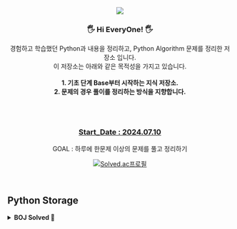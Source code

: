 <p align='center'>
    <img src="https://capsule-render.vercel.app/api?type=waving&color=auto&height=300&section=header&text=Python%20Storage&fontSize=90&animation=fadeIn&fontAlignY=38&desc=learning%20and%20Working%20by%20Python!&descAlignY=51&descAlign=62"/>
</p>

<div align = "center">


### 🖐 Hi EveryOne! 🖐

경험하고 학습했던 Python과 내용을 정리하고, Python Algorithm 문제를 정리한 저장소 입니다.  
이 저장소는 아래와 같은 목적성을 가지고 있습니다.    
<br/>
**1. 기초 단계 Base부터 시작하는 지식 저장소.**  
**2. 문제의 경우 풀이를 정리하는 방식을 지향합니다.**  

<br/> 
<br/>

### <u>Start_Date : 2024.07.10</u>    

GOAL : 하루에 한문제 이상의 문제를 풀고 정리하기 


<div align="center">

  [![Solved.ac프로필](http://mazassumnida.wtf/api/generate_badge?boj=ws_nasa1515)](https://solved.ac/ws_nasa1515)

</div>


<br/>




<div align="left">


## Python Storage

<details>
<summary> <strong>BOJ Solved 🔽</strong></summary>

  
<br/>

<ul>
<details>
<summary> <strong> 🟫 [BRONZE LEVEL] LIST 🔽 </strong> </summary>
<br/>

  <ul>
  <details>
  <summary>[구현]</summary>
  <br/>

  * [1157. 단어 공부 [BRONZE - 1]](https://github.com/nasa1515/Learn_Algorithm-Python/blob/main/Baekjoon%20Online%20Judge/Bronze/materialize(%EA%B5%AC%ED%98%84)/Q.1157%20%EB%8B%A8%EC%96%B4%20%EA%B3%B5%EB%B6%80%20%5BBRONZE%20-%201%5D.md)
  * [1546. 평균 [BRONZE - 1]](https://github.com/nasa1515/Learn_Algorithm-Python/blob/main/Baekjoon%20Online%20Judge/Bronze/materialize(%EA%B5%AC%ED%98%84)/Q.1546%20%ED%8F%89%EA%B7%A0%20%5BBRONZE%20-%201%5D.md)  
  * [2566. 최댓값 [BRONZE - 3]](https://github.com/nasa1515/Learn_Algorithm-Python/blob/main/Baekjoon%20Online%20Judge/Bronze/materialize(%EA%B5%AC%ED%98%84)/Q.2566%20%EC%B5%9C%EB%8C%93%EA%B0%92%20%5BBRONZE%20-%203%5D%20copy.md)  
  * [2738. 행렬 덧셈 [BRONZE - 3]](https://github.com/nasa1515/Learn_Algorithm-Python/blob/main/Baekjoon%20Online%20Judge/Bronze/materialize(%EA%B5%AC%ED%98%84)/Q.2738%20%ED%96%89%EB%A0%AC%20%EB%8D%A7%EC%85%88%20%5BBRONZE%20-%203%5D.md)   
  * [3052. 나머지 [BRONZE - 3]](https://github.com/nasa1515/Learn_Algorithm-Python/blob/main/Baekjoon%20Online%20Judge/Bronze/materialize(%EA%B5%AC%ED%98%84)/Q.3052%20%EB%82%98%EB%A8%B8%EC%A7%80%20%5BBRONZE%20-%203%5D%20copy.md)   
  * [5597. 과제 안 내신 분..? [BRONZE - 3]](https://github.com/nasa1515/Learn_Algorithm-Python/blob/main/Baekjoon%20Online%20Judge/Bronze/materialize(%EA%B5%AC%ED%98%84)/Q.5597%20%EA%B3%BC%EC%A0%9C%20%EC%95%88%20%EB%82%B4%EC%8B%A0%20%EB%B6%84..%3F%20%5BBRONZE%20-%203%5D.md)  
  * [9093. 단어뒤집기 [BRONZE - 1]](https://github.com/nasa1515/Learn_Algorithm-Python/blob/main/Baekjoon%20Online%20Judge/Bronze/materialize(%EA%B5%AC%ED%98%84)/Q.9093%20%EB%8B%A8%EC%96%B4%EB%92%A4%EC%A7%91%EA%B8%B0%20%5BBRONZE%20-%201%5D.md)  
  * [10798. 세로읽기 [BRONZE - 1]](https://github.com/nasa1515/Learn_Algorithm-Python/blob/main/Baekjoon%20Online%20Judge/Bronze/materialize(%EA%B5%AC%ED%98%84)/Q.10798%20%EC%84%B8%EB%A1%9C%EC%9D%BD%EA%B8%B0%20%5BBRONZE%20-%201%5D.md)
  * [10810. 공넣기 [BRONZE - 3]](https://github.com/nasa1515/Learn_Algorithm-Python/blob/main/Baekjoon%20Online%20Judge/Bronze/materialize(%EA%B5%AC%ED%98%84)/Q.10810%20%EA%B3%B5%EB%84%A3%EA%B8%B0%20%5BBRONZE%20-%203%5D.md)  
  * [10811. 바구니 뒤집기 [BRONZE - 2]](https://github.com/nasa1515/Learn_Algorithm-Python/blob/main/Baekjoon%20Online%20Judge/Bronze/materialize(%EA%B5%AC%ED%98%84)/Q.10811%20%EB%B0%94%EA%B5%AC%EB%8B%88%20%EB%92%A4%EC%A7%91%EA%B8%B0%20%5BBRONZE%20-%202%5D.md)   
  * [10813. 공 바꾸기 [BRONZE - 2]](https://github.com/nasa1515/Learn_Algorithm-Python/blob/main/Baekjoon%20Online%20Judge/Bronze/materialize(%EA%B5%AC%ED%98%84)/Q.10813%20%EA%B3%B5%20%EB%B0%94%EA%BE%B8%EA%B8%B0%20%5BBRONZE%20-%202%5D.md)
  
  </details>

  <br/>
  <details>
    <summary>[DFS]</summary>
    <br/>

  * [2309. 일곱 난쟁이 [BRONZE - 1]](https://github.com/nasa1515/Learn_Algorithm-Python/blob/main/Baekjoon%20Online%20Judge/Bronze/DFS(Depth%20First%20Search)/Q.2309%20%EC%9D%BC%EA%B3%B1%20%EB%82%9C%EC%9F%81%EC%9D%B4%20%5BBRONZE%20-%201%5D.md)
  </details>

</details>

<br/>

<details>
<summary> <strong> ⬜️ [SILVER LEVEL] LIST 🔽 </strong> </summary>
<br/>

  <ul>
  <details>
    <summary>[구현]</summary>
    <br/>

  * [1316. 그룹 단어 체커 [SILVER - 5]](https://github.com/nasa1515/Learn_Algorithm-Python/blob/main/Baekjoon%20Online%20Judge/Silver/materialize(%EA%B5%AC%ED%98%84)/Q.1316%20%EA%B7%B8%EB%A3%B9%20%EB%8B%A8%EC%96%B4%20%EC%B2%B4%EC%BB%A4%20%5BSILVER%20-%205%5D.md)
  * [(이차원 리스트) 2563. 색종이 [SILVER - 5]](https://github.com/nasa1515/Learn_Algorithm-Python/blob/main/Baekjoon%20Online%20Judge/Silver/materialize(%EA%B5%AC%ED%98%84)/Q.2563%20%EC%83%89%EC%A2%85%EC%9D%B4%20%5BSILVER%20-%205%5D.md)  
  * [(문자열) 2941. 크로아티아 알파벳 [SILVER - 5]](https://github.com/nasa1515/Learn_Algorithm-Python/blob/main/Baekjoon%20Online%20Judge/Silver/materialize(%EA%B5%AC%ED%98%84)/Q.2941%20%ED%81%AC%EB%A1%9C%EC%95%84%ED%8B%B0%EC%95%84%20%EC%95%8C%ED%8C%8C%EB%B2%B3%20%5BSILVER%20-%205%5D.md)
  * [(Stack) 10773. 제로 [SILVER - 4]](https://github.com/nasa1515/Learn_Algorithm-Python/blob/main/Baekjoon%20Online%20Judge/Silver/materialize(%EA%B5%AC%ED%98%84)/Q.10773%20%EC%A0%9C%EB%A1%9C%20%5BSILVER%20-%204%5D.md)  
  * [25206. 너의 평점은 [SILVER - 5]]()  
  
  </details>

  <br/>

  <details>
    <summary>[Binary Search] 이진탐색</summary>
    <br/>

  * [10815. 숫자 카드 [SILVER - 5]](https://github.com/nasa1515/Learn_Algorithm-Python/blob/main/Baekjoon%20Online%20Judge/Silver/Binary%20Search(%EC%9D%B4%EC%A7%84%20%ED%83%90%EC%83%89)/Q.10815%EB%B2%88%20%3A%20%EC%88%AB%EC%9E%90%20%EC%B9%B4%EB%93%9C%20%5BSILVER%20-%205%5D.md)  
  * [10816. 숫자 카드 2 [SILVER - 4]](https://github.com/nasa1515/Learn_Algorithm-Python/blob/main/Baekjoon%20Online%20Judge/Silver/Binary%20Search(%EC%9D%B4%EC%A7%84%20%ED%83%90%EC%83%89)/Q.10816%EB%B2%88%20%3A%20%EC%88%AB%EC%9E%90%20%EC%B9%B4%EB%93%9C%202%20%5BSILVER%20-%204%5D.md)

  </details>

  <br/>

  <details>
    <summary>[자료구조]</summary>
    <br/>

  * [1620. 나는야 포켓몬 마스터 이다솜 [SILVER - 4]](https://github.com/nasa1515/Learn_Algorithm-Python/blob/main/Baekjoon%20Online%20Judge/Silver/Data%20structure(%EC%9E%90%EB%A3%8C%EA%B5%AC%EC%A1%B0)/%08Q.1620%EB%B2%88%3A%20%EB%82%98%EB%8A%94%EC%95%BC%20%ED%8F%AC%EC%BC%93%EB%AA%AC%20%EB%A7%88%EC%8A%A4%ED%84%B0%20%EC%9D%B4%EB%8B%A4%EC%86%9C%20%5BSILVER%20-%204%5D.md)  
  * [1764. 듣보잡 [SILVER - 4]](https://github.com/nasa1515/Learn_Algorithm-Python/blob/main/Baekjoon%20Online%20Judge/Silver/Data%20structure(%EC%9E%90%EB%A3%8C%EA%B5%AC%EC%A1%B0)/Q.1764%EB%B2%88%20%3A%20%EB%93%A3%EB%B3%B4%EC%9E%A1%20%5BSILVER%20-%204%5D.md)  
  * [(STACK 구현) 10828. : 스택 [SILVER - 4]](https://github.com/nasa1515/Learn_Algorithm-Python/blob/main/Baekjoon%20Online%20Judge/Silver/Data%20structure(%EC%9E%90%EB%A3%8C%EA%B5%AC%EC%A1%B0)/Q.10828%EB%B2%88%20%3A%20%EC%8A%A4%ED%83%9D%20%5BSILVER%20-%204%5D.md)  
  * [(STACK/QUEUE) 12789. : 도키도키 간식드리미 [SILVER - 3]]()

  </details>




</div>